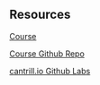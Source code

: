 ## Resources

[Course](https://learn.cantrill.io/p/aws-certified-solutions-architect-associate-saa-c03)

[Course Github Repo](https://github.com/acantril/aws-sa-associate-saac03)

[cantrill.io Github Labs](https://github.com/acantril/learn-cantrill-io-labs?tab=readme-ov-file)
